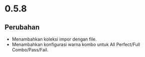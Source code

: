 # 0.5.8

## Perubahan

- Menambahkan koleksi impor dengan file.
- Menambahkan konfigurasi warna kombo untuk All Perfect/Full Combo/Pass/Fail.
